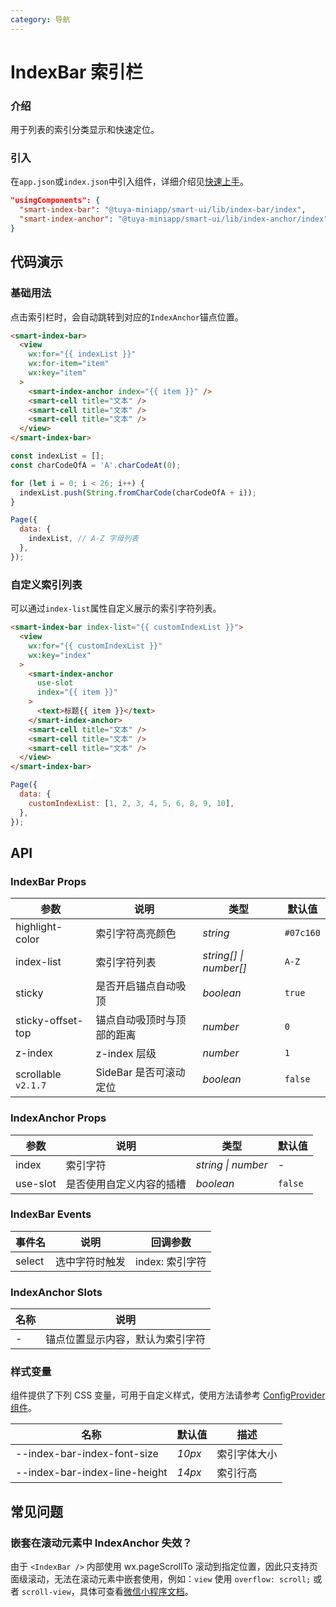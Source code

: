 ```yaml
---
category: 导航
---
```


# IndexBar 索引栏

### 介绍

用于列表的索引分类显示和快速定位。

### 引入

在`app.json`或`index.json`中引入组件，详细介绍见[快速上手](/material/smartui?comId=help-getting-started&appType=miniapp)。

```json
"usingComponents": {
  "smart-index-bar": "@tuya-miniapp/smart-ui/lib/index-bar/index",
  "smart-index-anchor": "@tuya-miniapp/smart-ui/lib/index-anchor/index"
}
```

## 代码演示

### 基础用法

点击索引栏时，会自动跳转到对应的`IndexAnchor`锚点位置。

```html
<smart-index-bar>
  <view
    wx:for="{{ indexList }}"
    wx:for-item="item"
    wx:key="item"
  >
    <smart-index-anchor index="{{ item }}" />
    <smart-cell title="文本" />
    <smart-cell title="文本" />
    <smart-cell title="文本" />
  </view>
</smart-index-bar>
```

```javascript
const indexList = [];
const charCodeOfA = 'A'.charCodeAt(0);

for (let i = 0; i < 26; i++) {
  indexList.push(String.fromCharCode(charCodeOfA + i));
}

Page({
  data: {
    indexList, // A-Z 字母列表
  },
});
```

### 自定义索引列表

可以通过`index-list`属性自定义展示的索引字符列表。

```html
<smart-index-bar index-list="{{ customIndexList }}">
  <view
    wx:for="{{ customIndexList }}"
    wx:key="index"
  >
    <smart-index-anchor
      use-slot
      index="{{ item }}"
    >
      <text>标题{{ item }}</text>
    </smart-index-anchor>
    <smart-cell title="文本" />
    <smart-cell title="文本" />
    <smart-cell title="文本" />
  </view>
</smart-index-bar>
```

```javascript
Page({
  data: {
    customIndexList: [1, 2, 3, 4, 5, 6, 8, 9, 10],
  },
});
```

## API

### IndexBar Props

| 参数              | 说明                       | 类型                   | 默认值    |
| ----------------- | -------------------------- | ---------------------- | --------- |
| highlight-color   | 索引字符高亮颜色           | _string_               | `#07c160` |
| index-list        | 索引字符列表               | _string[] \| number[]_ | `A-Z`     |
| sticky            | 是否开启锚点自动吸顶       | _boolean_              | `true`    |
| sticky-offset-top | 锚点自动吸顶时与顶部的距离 | _number_               | `0`       |
| z-index           | z-index 层级               | _number_               | `1`       |
| scrollable `v2.1.7`          | SideBar 是否可滚动定位               | _boolean_               | `false`       |

### IndexAnchor Props

| 参数     | 说明                     | 类型               | 默认值  |
| -------- | ------------------------ | ------------------ | ------- |
| index    | 索引字符                 | _string \| number_ | -       |
| use-slot | 是否使用自定义内容的插槽 | _boolean_          | `false` |

### IndexBar Events

| 事件名 | 说明           | 回调参数        |
| ------ | -------------- | --------------- |
| select | 选中字符时触发 | index: 索引字符 |

### IndexAnchor Slots

| 名称 | 说明                             |
| ---- | -------------------------------- |
| -    | 锚点位置显示内容，默认为索引字符 |


### 样式变量

组件提供了下列 CSS 变量，可用于自定义样式，使用方法请参考 [ConfigProvider 组件](/material/smartui?comId=config-provider&appType=miniapp)。

| 名称                          | 默认值                                 | 描述 |
| ----------------------------- | -------------------------------------- | ---- |
| --index-bar-index-font-size | _10px_ | 索引字体大小 |
| --index-bar-index-line-height | _14px_ | 索引行高 |

## 常见问题

### 嵌套在滚动元素中 IndexAnchor 失效？

由于 `<IndexBar />` 内部使用 wx.pageScrollTo 滚动到指定位置，因此只支持页面级滚动，无法在滚动元素中嵌套使用，例如：`view` 使用 `overflow: scroll;` 或者 `scroll-view`，具体可查看[微信小程序文档](https://developers.weixin.qq.com/miniprogram/dev/api/ui/scroll/wx.pageScrollTo.html)。
